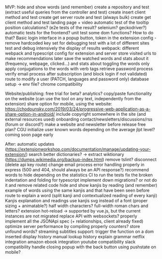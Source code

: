 MVP:
    hide and show words (and remember)
        create a repository and test (extract useful queries from the controller and test)
        create insert client method and test
        create get server route and test (always bulk)
        create get client method and test
    landing page + video
    automatic test of the tooltip position calculations? (e2e tests of the result? selenium? geckodriver?)
    automatic tests for the frontend? unit test some dom functions? How to do that?
    Basic login interface in a popup button, token in the extension config
        - remove hardcoded key set for debugging
    test with a lot of different sites
    test and debug intensively the display of results
    webpack: different webpack and typescript config for extension and server
    store visited urls to make recommendations later
    save the watched words and stats about it (frequency, webpage, clicked...) and stats about toggling the words
    only apply conjugations to the words with verb tags
    retrieve password process
    verify email process after subscription (and block login if not validated)
    route to modify a user (PATCH, languages and password only)
    database setup -> env file?
    chrome compatibility

Website/publishing:
    free trial for beta?
    analytics?
    copy/paste functionality on the website (can use the tool on any text, independently from the extension)
    share option for mobile, using the website: https://chodounsky.com/2019/03/24/progressive-web-application-as-a-share-option-in-android/
    include copyright somewhere in the site (and external resources used)
    onboarding
    contact/newsletters/discussions/rss (forum or discord?)
    make a website and newsletter before release
    free plan?
    CGU
    initialize user known words depending on the average jlpt level?
    coming soon page early

After:
    automatic updates (https://extensionworkshop.com/documentation/manage/updating-your-extension/)
    search better dictionaries? -> extract wiktionary (https://dumps.wikimedia.org/backup-index.html)
    remove tslint?
    disconnect (delete api key route)
    change email process
    error handling properly in express (500 and 404, should always be an API response?)
    recommend words to hide depending on the statistics
    CI to run the tests
    fix the broken indentation and folding for typescript
    implement down migrations? or not do it and remove related code
    hide and show kanjis by reading (and remember)
    example of words using the same kanjis and that have been seen before
    route to explain a word (split kanji and contextualized reading of every kanji)
    Kanjis explanation and readings
    use kanjis svg instead of a font (proper sizing + animatable?)
    half width characters? full-width roman chars and letters?
    extension hot-reload -> supported by vue.js, but the current instances are not migrated
    replace API with websockets?
    properly implement all the JSONApi spec (+ relationships, client already fixed)
    optimize server performance by compiling properly
    counters?
    store unfound words?
    streaming subtitles support: trigger the function on a dom inserted
    display history
    manual lookup history
    explain grammar
    netflix integration
    amazon ebook integration
    youtube compatibility
    slack compatibility
    handle closing popup with the back button using pushstate on mobile?
